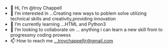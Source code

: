 - 👋 Hi, I’m @troy Chappell
- 👀 I’m interested in ...Creating new ways to poblem solve utilizing technical skills and creativity,providing innovation
- 🌱 I’m currently learning ...HTML and Python3
- 💞️ I’m looking to collaborate on ... anything i can learn a new skill from to progressmy coding prowess
- 📫 How to reach me ...troychappelljr@gmail.com

<!---
Procoder412/Procoder412 is a ✨ special ✨ repository because its `README.md` (this file) appears on your GitHub profile.
You can click the Preview link to take a look at your changes.
--->
